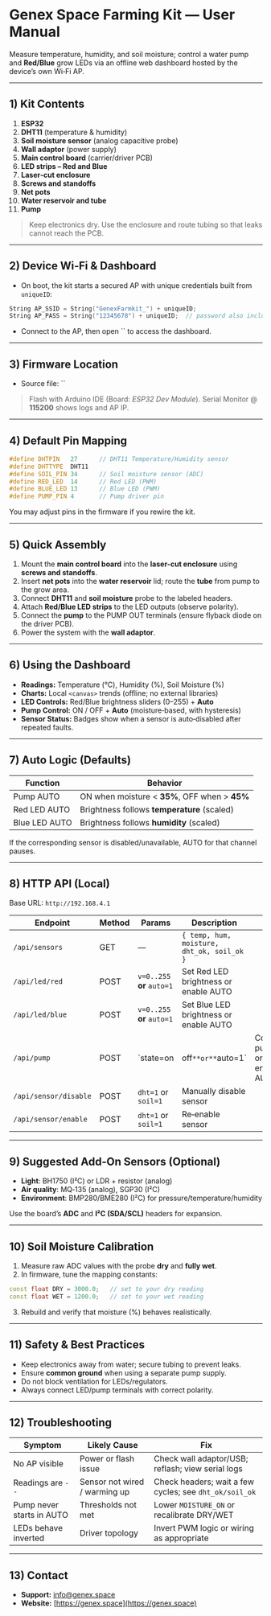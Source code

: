 # Genex Space Farming Kit — User Manual

Measure temperature, humidity, and soil moisture; control a water pump and **Red/Blue** grow LEDs via an offline web dashboard hosted by the device’s own Wi‑Fi AP.

---

## 1) Kit Contents

1. **ESP32**
2. **DHT11** (temperature & humidity)
3. **Soil moisture sensor** (analog capacitive probe)
4. **Wall adaptor** (power supply)
5. **Main control board** (carrier/driver PCB)
6. **LED strips – Red and Blue**
7. **Laser‑cut enclosure**
8. **Screws and standoffs**
9. **Net pots**
10. **Water reservoir and tube**
11. **Pump**

> Keep electronics dry. Use the enclosure and route tubing so that leaks cannot reach the PCB.

---

## 2) Device Wi‑Fi & Dashboard

* On boot, the kit starts a secured AP with unique credentials built from `uniqueID`:

```cpp
String AP_SSID = String("GenexFarmkit_") + uniqueID;
String AP_PASS = String("12345678") + uniqueID;  // password also includes ID
```

* Connect to the AP, then open \`\` to access the dashboard.

---

## 3) Firmware Location

* Source file: \`\`

> Flash with Arduino IDE (Board: *ESP32 Dev Module*). Serial Monitor @ **115200** shows logs and AP IP.

---

## 4) Default Pin Mapping

```cpp
#define DHTPIN   27      // DHT11 Temperature/Humidity sensor
#define DHTTYPE  DHT11
#define SOIL_PIN 34      // Soil moisture sensor (ADC)
#define RED_LED  14      // Red LED (PWM)
#define BLUE_LED 13      // Blue LED (PWM)
#define PUMP_PIN 4       // Pump driver pin
```

You may adjust pins in the firmware if you rewire the kit.

---

## 5) Quick Assembly

1. Mount the **main control board** into the **laser‑cut enclosure** using **screws and standoffs**.
2. Insert **net pots** into the **water reservoir** lid; route the **tube** from pump to the grow area.
3. Connect **DHT11** and **soil moisture** probe to the labeled headers.
4. Attach **Red/Blue LED strips** to the LED outputs (observe polarity).
5. Connect the **pump** to the PUMP OUT terminals (ensure flyback diode on the driver PCB).
6. Power the system with the **wall adaptor**.

---

## 6) Using the Dashboard

* **Readings:** Temperature (°C), Humidity (%), Soil Moisture (%)
* **Charts:** Local `<canvas>` trends (offline; no external libraries)
* **LED Controls:** Red/Blue brightness sliders (0–255) + **Auto**
* **Pump Control:** ON / OFF + **Auto** (moisture‑based, with hysteresis)
* **Sensor Status:** Badges show when a sensor is auto‑disabled after repeated faults.

---

## 7) Auto Logic (Defaults)

| Function      | Behavior                                       |
| ------------- | ---------------------------------------------- |
| Pump AUTO     | ON when moisture < **35%**, OFF when > **45%** |
| Red LED AUTO  | Brightness follows **temperature** (scaled)    |
| Blue LED AUTO | Brightness follows **humidity** (scaled)       |

If the corresponding sensor is disabled/unavailable, AUTO for that channel pauses.

---

## 8) HTTP API (Local)

Base URL: `http://192.168.4.1`

| Endpoint              | Method | Params                     | Description                                |                             |
| --------------------- | ------ | -------------------------- | ------------------------------------------ | --------------------------- |
| `/api/sensors`        | GET    | —                          | `{ temp, hum, moisture, dht_ok, soil_ok }` |                             |
| `/api/led/red`        | POST   | `v=0..255` **or** `auto=1` | Set Red LED brightness or enable AUTO      |                             |
| `/api/led/blue`       | POST   | `v=0..255` **or** `auto=1` | Set Blue LED brightness or enable AUTO     |                             |
| `/api/pump`           | POST   | \`state=on                 | off`**or**`auto=1\`                        | Control pump or enable AUTO |
| `/api/sensor/disable` | POST   | `dht=1` or `soil=1`        | Manually disable sensor                    |                             |
| `/api/sensor/enable`  | POST   | `dht=1` or `soil=1`        | Re‑enable sensor                           |                             |

---

## 9) Suggested Add‑On Sensors (Optional)

* **Light**: BH1750 (I²C) or LDR + resistor (analog)
* **Air quality**: MQ‑135 (analog), SGP30 (I²C)
* **Environment**: BMP280/BME280 (I²C) for pressure/temperature/humidity

Use the board’s **ADC** and **I²C (SDA/SCL)** headers for expansion.

---

## 10) Soil Moisture Calibration

1. Measure raw ADC values with the probe **dry** and **fully wet**.
2. In firmware, tune the mapping constants:

```cpp
const float DRY = 3000.0;   // set to your dry reading
const float WET = 1200.0;   // set to your wet reading
```

3. Rebuild and verify that moisture (%) behaves realistically.

---

## 11) Safety & Best Practices

* Keep electronics away from water; secure tubing to prevent leaks.
* Ensure **common ground** when using a separate pump supply.
* Do not block ventilation for LEDs/regulators.
* Always connect LED/pump terminals with correct polarity.

---

## 12) Troubleshooting

| Symptom                   | Likely Cause                  | Fix                                                    |
| ------------------------- | ----------------------------- | ------------------------------------------------------ |
| No AP visible             | Power or flash issue          | Check wall adaptor/USB; reflash; view serial logs      |
| Readings are `--`         | Sensor not wired / warming up | Check headers; wait a few cycles; see `dht_ok/soil_ok` |
| Pump never starts in AUTO | Thresholds not met            | Lower `MOISTURE_ON` or recalibrate DRY/WET             |
| LEDs behave inverted      | Driver topology               | Invert PWM logic or wiring as appropriate              |

---

## 13) Contact

* **Support:** [info@genex.space](mailto:info@genex.space)
* **Website:** [https://genex.space](https://genex.space)
